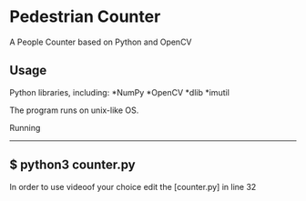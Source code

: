 # Pedestrian Counter

A People Counter based on Python and OpenCV 

## Usage
Python libraries, including:
   *NumPy
   *OpenCV
   *dlib
   *imutil

The program runs on unix-like OS.

Running
_____________________

$ python3 counter.py
-----------------------

In order to use videoof your choice edit the [counter.py] in line 32
